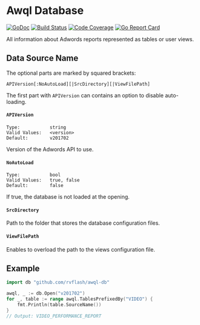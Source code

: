 # Awql Database

[![GoDoc](https://godoc.org/github.com/rvflash/awql-db?status.svg)](https://godoc.org/github.com/rvflash/awql-db)
[![Build Status](https://img.shields.io/travis/rvflash/awql-db.svg)](https://travis-ci.org/rvflash/awql-db)
[![Code Coverage](https://img.shields.io/codecov/c/github/rvflash/awql-db.svg)](http://codecov.io/github/rvflash/awql-db?branch=master)
[![Go Report Card](https://goreportcard.com/badge/github.com/rvflash/awql-db)](https://goreportcard.com/report/github.com/rvflash/awql-db)


All information about Adwords reports represented as tables or user views.


## Data Source Name

The optional parts are marked by squared brackets:

```
APIVersion[:NoAutoLoad][|SrcDirectory][|ViewFilePath]
```

The first part with `APIVersion` can contains an option to disable auto-loading.

#### `APIVersion`

```
Type:           string
Valid Values:   <version>
Default:        v201702
```
Version of the Adwords API to use.

#### `NoAutoLoad`

```
Type:           bool
Valid Values:   true, false
Default:        false
```
If true, the database is not loaded at the opening.

#### `SrcDirectory`

Path to the folder that stores the database configuration files. 

#### `ViewFilePath`

Enables to overload the path to the views configuration file.


## Example
 
```go
import db "github.com/rvflash/awql-db"

awql, _ := db.Open("v201702")
for _, table := range awql.TablesPrefixedBy("VIDEO") {
    fmt.Println(table.SourceName())
}
// Output: VIDEO_PERFORMANCE_REPORT
```